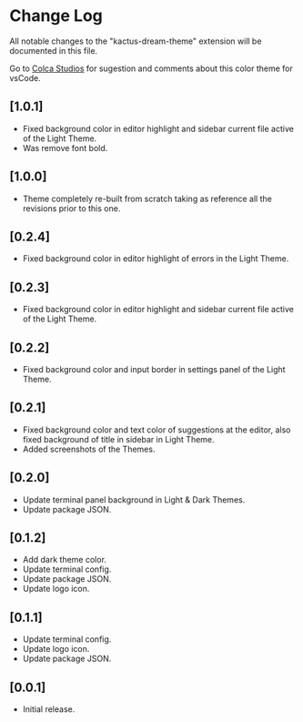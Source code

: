 # Change Log

All notable changes to the "kactus-dream-theme" extension will be documented in this file.

Go to [Colca Studios](https://wwwcolcastudios.com/) for sugestion and comments about this color theme for vsCode.

## [1.0.1]
- Fixed background color in editor highlight and sidebar current file active of the Light Theme.
- Was remove font bold.
  
## [1.0.0]
- Theme completely re-built from scratch taking as reference all the revisions prior to this one.

## [0.2.4]
- Fixed background color in editor highlight of errors in the Light Theme.

## [0.2.3]
- Fixed background color in editor highlight and sidebar current file active of the Light Theme.

## [0.2.2]
- Fixed background color and input border in settings panel of the Light Theme.

## [0.2.1]
- Fixed background color and text color of suggestions at the editor, also fixed background of title in sidebar in Light Theme.
- Added screenshots of the Themes.

## [0.2.0]
- Update terminal panel background in Light & Dark Themes.
- Update package JSON.

## [0.1.2]
- Add dark theme color.
- Update terminal config.
- Update package JSON.
- Update logo icon.
  
## [0.1.1]
- Update terminal config.
- Update logo icon.
- Update package JSON.

## [0.0.1]

- Initial release.
